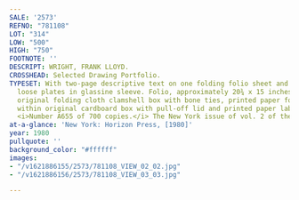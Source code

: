 ```yaml
---
SALE: '2573'
REFNO: "781108"
LOT: "314"
LOW: "500"
HIGH: "750"
FOOTNOTE: ''
DESCRIPT: WRIGHT, FRANK LLOYD.
CROSSHEAD: Selected Drawing Portfolio.
TYPESET: With two-page descriptive text on one folding folio sheet and 50 mounted
  loose plates in glassine sleeve. Folio, approximately 20¾ x 15 inches. Housed in
  original folding cloth clamshell box with bone ties, printed paper folding cases,
  within original cardboard box with pull-off lid and printed paper label on front.
  <i>Number A655 of 700 copies.</i> The New York issue of vol. 2 of the 3 volume set.
at-a-glance: 'New York: Horizon Press, [1980]'
year: 1980
pullquote: ''
background_color: "#ffffff"
images:
- "/v1621886155/2573/781108_VIEW_02_02.jpg"
- "/v1621886156/2573/781108_VIEW_03_03.jpg"

---
```

